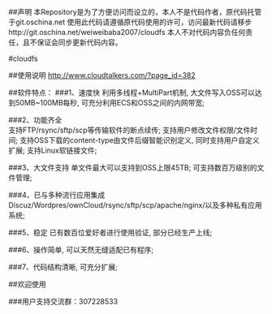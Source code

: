 ##声明
本Repository是为了方便访问而设立的，本人不是代码作者，原代码托管于git.oschina.net
使用此代码请遵循原代码使用的许可，访问最新代码请移步http://git.oschina.net/weiweibaba2007/cloudfs
本人不对代码内容负任何责任，且不保证会同步更新代码内容。

#cloudfs

##使用说明
http://www.cloudtalkers.com/?page_id=382


##软件特点：
###1、速度快 
    利用多线程+MultiPart机制, 大文件写入OSS可以达到50MB~100MB每秒, 可充分利用ECS和OSS之间的内网带宽;

###2、功能齐全     
	支持FTP/rsync/sftp/scp等传输软件的断点续传;
    支持用户修改文件权限/文件时间;
	支持OSS下载的content-type由文件后缀智能识别定义, 同时支持用户自定义扩展;
	支持Linux软链接文件;
	
###3、大文件支持
    单文件最大可以支持到OSS上限45TB;
    可支持数百万级别的文件管理;	

###4、已与多种流行应用集成
    Discuz/Wordpres/ownCloud/rsync/sftp/scp/apache/nginx/以及多种私有应用系统;

###5、稳定	
    已有数百位爱好者进行使用验证, 部分已经生产上线;

###6、操作简单, 可以天然无缝适配已有程序;	
	
###7、代码结构清晰, 可充分扩展;	

##欢迎使用

###用户支持交流群：307228533
